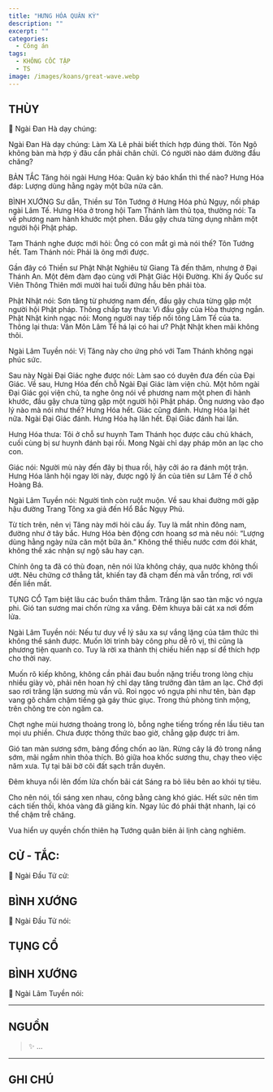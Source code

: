 ```yaml
---
title: "HƯNG HÓA QUÂN KỲ"
description: ""
excerpt: ""
categories:
  - Công án
tags:
  - KHÔNG CỐC TẬP
  - TS 
image: /images/koans/great-wave.webp
---
```


## THÙY

📢 Ngài Đan Hà dạy chúng:




Ngài Đan Hà dạy chúng: Làm Xà Lê phải biết thích hợp đúng thời. Tôn Ngô không bàn mà hợp ý đâu cần phải chân chửi. Có người nào dám đường đầu chăng?

BẢN TẮC
Tăng hỏi ngài Hưng Hóa: Quân kỳ báo khẩn thì thế nào?
Hưng Hóa đáp: Lượng dùng hằng ngày một bữa nửa cân.

BÌNH XƯỚNG
Sư dẫn, Thiền sư Tôn Tướng ở Hưng Hóa phủ Ngụy, nối pháp ngài Lâm Tế. Hưng Hóa ở trong hội Tam Thánh làm thủ tọa, thường nói: Ta về phương nam hành khước một phen. Đầu gậy chưa từng dụng nhằm một người hội Phật pháp.

Tam Thánh nghe được mới hỏi: Ông có con mắt gì mà nói thế?
Tôn Tướng hết.
Tam Thánh nói: Phải là ông mới được.

Gần đây có Thiền sư Phật Nhật Nghiêu từ Giang Tả đến thăm, nhưng ở Đại Thánh An. Một đêm đàm đạo cùng với Phật Giác Hội Đường. Khi ấy Quốc sư Viên Thông Thiên mới mười hai tuổi đứng hầu bên phải tòa.

Phật Nhật nói: Sơn tăng từ phương nam đến, đầu gậy chưa từng gặp một người hội Phật pháp.
Thông chấp tay thưa: Vì đầu gậy của Hòa thượng ngắn.
Phật Nhật kinh ngạc nói: Mong người nay tiếp nối tông Lâm Tế của ta.
Thông lại thưa: Vân Môn Lâm Tế há lại có hai ư?
Phật Nhật khen mãi không thôi.

Ngài Lâm Tuyền nói: Vị Tăng này cho ứng phó với Tam Thánh không ngại phúc sức.

Sau này Ngài Đại Giác nghe được nói: Làm sao có duyên đưa đến của Đại Giác.
Về sau, Hưng Hóa đến chỗ Ngài Đại Giác làm viện chủ. Một hôm ngài Đại Giác gọi viện chủ, ta nghe ông nói về phương nam một phen đi hành khước, đầu gậy chưa từng gặp một người hội Phật pháp. Ông nương vào đạo lý nào mà nói như thế?
Hưng Hóa hết.
Giác cũng đánh.
Hưng Hóa lại hét nữa.
Ngài Đại Giác đánh.
Hưng Hóa hạ lăn hết. Đại Giác đánh hai lần.

Hưng Hóa thưa: Tôi ở chỗ sư huynh Tam Thánh học được câu chủ khách, cuối cùng bị sư huynh đánh bại rồi. Mong Ngài chỉ dạy pháp môn an lạc cho con.

Giác nói: Người mù này đến đây bị thua rồi, hãy cởi áo ra đánh một trận.
Hưng Hóa lãnh hội ngay lời này, được ngộ lý ấn của tiên sư Lâm Tế ở chỗ Hoàng Bá.

Ngài Lâm Tuyền nói: Người tình còn ruột muộn. Về sau khai đường mới gặp hậu đường Trang Tông xa giả đến Hổ Bắc Ngụy Phủ.

Từ tích trên, nên vị Tăng này mới hỏi câu ấy. Tuy là mắt nhìn đông nam, đường như ở tây bắc. Hưng Hóa bèn động cơn hoang sơ mà nêu nói: “Lượng dùng hằng ngày nửa cân một bữa ăn.” Không thể thiếu nước cơm đói khát, không thể xác nhận sự ngộ sâu hay cạn.

Chính ông ta đã có thù đoạn, nên nói lửa không cháy, qua nước không thối ướt. Nêu chứng cớ thẳng tắt, khiến tay đã chạm đến mà vẫn trống, rơi với đến liền mất.

TỤNG CỔ
Tạm biệt lâu các buồn thăm thẳm.
Trăng lặn sao tàn mặc vó ngựa phi.
Gió tan sương mai chốn rừng xa vắng.
Đêm khuya bãi cát xa nơi đốm lửa.

Ngài Lâm Tuyền nói: Nếu tư duy về lý sâu xa sự vắng lặng của tâm thức thì không thể sánh được. Muốn lời trình bày công phu dễ rõ vị, thì cũng là phương tiện quanh co. Tuy là rời xa thành thị chiếu hiển nạp sí để thích hợp cho thời nay.

Muốn rõ kiếp không, không cần phải đau buồn nặng triều trong lòng chịu nhiều giày vò, phải nên hoan hỷ chỉ dạy tăng trưởng đàn tâm an lạc. Chớ đợi sao rơi trăng lặn sương mù vần vũ. Roi ngọc vó ngựa phi như tên, bàn đạp vang gõ chầm chậm tiếng gà gáy thúc giục. Trong thủ phòng tinh mộng, trên chõng tre còn ngâm ca.

Chợt nghe mùi hương thoảng trong lò, bỗng nghe tiếng trống rền lầu tiêu tan mọi ưu phiền. Chưa được thông thức bao giờ, chẳng gặp được tri âm.

Gió tan màn sương sớm, bảng đồng chốn ao làn. Rừng cây lá đỏ trong nắng sớm, mãi ngắm nhìn thỏa thích. Bỏ giữa hoa khốc sương thu, chạy theo việc năm xưa. Tự tại bãi bờ cõi đất sạch trần duyên.

Đêm khuya nổi lên đốm lửa chốn bãi cát
Sáng ra bỏ liêu bên ao khói tự tiêu.

Cho nên nói, tối sáng xen nhau, công bằng càng khó giác. Hết sức nên tìm cách tiến thối, khóa vàng đã giăng kín. Ngay lúc đó phải thật nhanh, lại có thể chậm trễ chăng.

Vua hiển uy quyền chốn thiên hạ
Tướng quân biên ải lịnh càng nghiêm.


## CỬ - TẮC:

📢 Ngài Đầu Tử cử:

> 

## BÌNH XƯỚNG

📢 Ngài Đầu Tử nói:


## TỤNG CỔ

<blockquote>

</blockquote>

## BÌNH XƯỚNG

📢 Ngài Lâm Tuyền nói:



<hr class="blog-rule" />

## NGUỒN

> ✨ ...

<hr class="blog-rule" />

## GHI CHÚ

[^1]: ⭐️ <a href="/masters/" target="_blank">🔗 TS </a>


